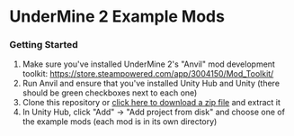 # UnderMine 2 Example Mods

### Getting Started

1. Make sure you've installed UnderMine 2's "Anvil" mod development toolkit: https://store.steampowered.com/app/3004150/Mod_Toolkit/
2. Run Anvil and ensure that you've installed Unity Hub and Unity (there should be green checkboxes next to each one)
3. Clone this repository or [click here to download a zip file](https://github.com/ThoriumEntertainment/UnderMine2ExampleMods/archive/refs/heads/main.zip) and extract it
4. In Unity Hub, click "Add" -> "Add project from disk" and choose one of the example mods (each mod is in its own directory)
